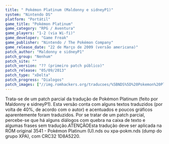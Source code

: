 ```yaml
---
title: " Pokémon Platinum (Maldonny e sidneyP1)"
system: "Nintendo DS"
platform: "Portátil"
game_title: "Pokémon Platinum"
game_category: "RPG / Aventura"
game_players: "1-2 (via Wi-fi)"
game_developer: "Game Freak"
game_publisher: "Nintendo / The Pokémon Company"
game_release_date: "22 de Março de 2009 (versão americana)"
patch_author: "Maldonny e sidneyP1"
patch_group: "Nenhum"
patch_site: ""
patch_version: "?? (primeiro patch público)"
patch_release: "05/09/2013"
patch_type: "xDelta"
patch_progress: "Dialogos"
patch_images: ["//img.romhackers.org/traducoes/%5BNDS%5D%20Pokemon%20Platinum%20-%20sidneyP1Maldonny%20-%201.PNG","//img.romhackers.org/traducoes/%5BNDS%5D%20Pokemon%20Platinum%20-%20sidneyP1Maldonny%20-%202.PNG","//img.romhackers.org/traducoes/%5BNDS%5D%20Pokemon%20Platinum%20-%20sidneyP1Maldonny%20-%203.PNG"]
---
```

Trata-se de um patch parcial da tradução de Pokémon Platinum (feito por Maldonny e sidneyP1). Esta versão conta com alguns textos traduzidos (por volta de 40%, de acordo com o autor) e acentuados e poucos gráficos aparentemente foram traduzidos. Por se tratar de um patch parcial, percebe-se que há alguns diálogos com quebra na caixa de texto e algumas frases sem tradução.ATENÇÃOEsta tradução deve ser aplicada na ROM original 3541 - Pokémon Platinum (U).nds ou xpa-pokm.nds (dump do grupo XPA), com CRC32 1D8A5220.